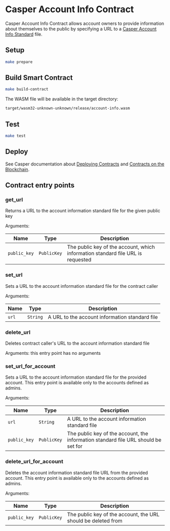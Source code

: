 # Casper Account Info Contract

Casper Account Info Contract allows account owners to provide information about themselves to the public by specifying a URL to a [Casper Account Info Standard](https://github.com/make-software/casper-account-info-standard) file.   

## Setup

```bash
make prepare
```

## Build Smart Contract

```bash
make build-contract
```

The WASM file will be available in the target directory:
```bash
target/wasm32-unknown-unknown/release/account-info.wasm
```

## Test

```bash
make test
```

## Deploy

See Casper documentation about [Deploying Contracts](https://docs.casperlabs.io/en/latest/dapp-dev-guide/deploying-contracts.html) and [Contracts on the Blockchain](https://docs.casperlabs.io/en/latest/dapp-dev-guide/calling-contracts.html).

## Contract entry points

### get_url

Returns a URL to the account information standard file for the given public key

Arguments:

Name | Type | Description
---- | ---- | -----------
```public_key``` | ```PublicKey``` | The public key of the account, which information standard file URL is requested

### set_url

Sets a URL to the account information standard file for the contract caller 

Arguments:

Name | Type | Description
---- | ---- | -----------
```url``` | ```String``` | A URL to the account information standard file

### delete_url

Deletes contract caller's URL to the account information standard file

Arguments: this entry point has no arguments 

### set_url_for_account

Sets a URL to the account information standard file for the provided account. This entry point is available only to the accounts defined as admins.

Arguments:

Name | Type | Description
---- | ---- | -----------
```url``` | ```String``` | A URL to the account information standard file
```public_key``` | ```PublicKey``` | The public key of the account, the information standard file URL should be set for

### delete_url_for_account

Deletes the account information standard file URL from the provided account. This entry point is available only to the accounts defined as admins.

Arguments: 

Name | Type | Description
---- | ---- | -----------
```public_key``` | ```PublicKey``` | The public key of the account, the URL should be deleted from
